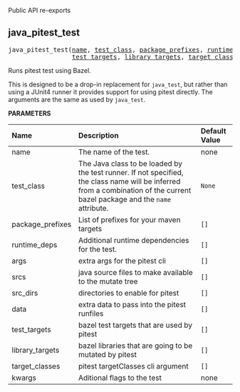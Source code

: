 <!-- Generated with Stardoc: http://skydoc.bazel.build -->

Public API re-exports

<a id="java_pitest_test"></a>

## java_pitest_test

<pre>
java_pitest_test(<a href="#java_pitest_test-name">name</a>, <a href="#java_pitest_test-test_class">test_class</a>, <a href="#java_pitest_test-package_prefixes">package_prefixes</a>, <a href="#java_pitest_test-runtime_deps">runtime_deps</a>, <a href="#java_pitest_test-args">args</a>, <a href="#java_pitest_test-srcs">srcs</a>, <a href="#java_pitest_test-src_dirs">src_dirs</a>, <a href="#java_pitest_test-data">data</a>,
                 <a href="#java_pitest_test-test_targets">test_targets</a>, <a href="#java_pitest_test-library_targets">library_targets</a>, <a href="#java_pitest_test-target_classes">target_classes</a>, <a href="#java_pitest_test-kwargs">kwargs</a>)
</pre>

Runs pitest test using Bazel.

This is designed to be a drop-in replacement for `java_test`, but
rather than using a JUnit4 runner it provides support for using
pitest directly. The arguments are the same as used by `java_test`.


**PARAMETERS**


| Name  | Description | Default Value |
| :------------- | :------------- | :------------- |
| <a id="java_pitest_test-name"></a>name |  The name of the test.   |  none |
| <a id="java_pitest_test-test_class"></a>test_class |  The Java class to be loaded by the test runner. If not specified, the class name will be inferred from a combination of the current bazel package and the <code>name</code> attribute.   |  <code>None</code> |
| <a id="java_pitest_test-package_prefixes"></a>package_prefixes |  List of prefixes for your maven targets   |  <code>[]</code> |
| <a id="java_pitest_test-runtime_deps"></a>runtime_deps |  Additional runtime dependencies for the test.   |  <code>[]</code> |
| <a id="java_pitest_test-args"></a>args |  extra args for the pitest cli   |  <code>[]</code> |
| <a id="java_pitest_test-srcs"></a>srcs |  java source files to make available to the mutate tree   |  <code>[]</code> |
| <a id="java_pitest_test-src_dirs"></a>src_dirs |  directories to enable for pitest   |  <code>[]</code> |
| <a id="java_pitest_test-data"></a>data |  extra data to pass into the pitest runfiles   |  <code>[]</code> |
| <a id="java_pitest_test-test_targets"></a>test_targets |  bazel test targets that are used by pitest   |  <code>[]</code> |
| <a id="java_pitest_test-library_targets"></a>library_targets |  bazel libraries that are going to be mutated by pitest   |  <code>[]</code> |
| <a id="java_pitest_test-target_classes"></a>target_classes |  pitest targetClasses cli argument   |  <code>[]</code> |
| <a id="java_pitest_test-kwargs"></a>kwargs |  Aditional flags to the test   |  none |


